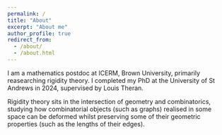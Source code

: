 ```yaml
---
permalink: /
title: "About"
excerpt: "About me"
author_profile: true
redirect_from: 
  - /about/
  - /about.html
---
```


I am a mathematics postdoc at ICERM, Brown University, primarily reasearching rigidity theory. I completed my PhD at the University of St Andrews in 2024, supervised by Louis Theran.

Rigidity theory sits in the intersection of geometry and combinatorics, studying how combinatorial objects (such as graphs) realised in some space can be deformed whilst preserving some of their geometric properties (such as the lengths of their edges).
